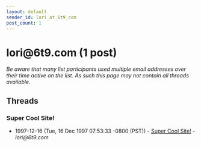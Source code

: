 ```yaml
---
layout: default
sender_id: lori_at_6t9_com
post_count: 1
---
```


# lori<span>@</span>6t9.com (1 post)

_Be aware that many list participants used multiple email addresses over their time active on the list. As such this page may not contain all threads available._

## Threads

### Super Cool Site!
+ 1997-12-16 (Tue, 16 Dec 1997 07:53:33 -0800 (PST)) - [Super Cool Site!](/archive/1997/12/b4c0d701ee6aba3c29c16bba591ab00d69080af31c34a4bd63bb09efab448db3) - _lori@6t9.com_

